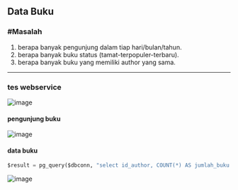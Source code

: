 ## Data Buku
### #Masalah

1. berapa banyak pengunjung dalam tiap hari/bulan/tahun.
2. berapa banyak buku status (tamat-terpopuler-terbaru). 
3. berapa banyak buku yang memiliki author yang sama.
---

### tes webservice
![image](https://user-images.githubusercontent.com/100669802/175016826-f06de73d-0d94-4b81-8a0e-2bb438773da8.png)

#### pengunjung buku
![image](https://user-images.githubusercontent.com/100669802/175284108-cd302917-e217-4edd-a65d-e0efca440c71.png)

#### data buku
```python
$result = pg_query($dbconn, "select id_author, COUNT(*) AS jumlah_buku from buku group by id_author order by id_author; ") or exit("Error with quering database");
```
![image](https://user-images.githubusercontent.com/100669802/175276128-7afcc4b5-abf7-4838-8d20-f27ca11f93b3.png)
